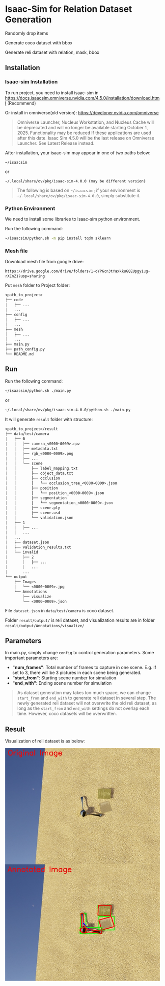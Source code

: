 # Isaac-Sim for Relation Dataset Generation

Randomly drop items

Generate coco dataset with bbox

Generate reli dataset with relation, mask, bbox

## Installation

### Isaac-sim Installation

To run project, you need to install isaac-sim in https://docs.isaacsim.omniverse.nvidia.com/4.5.0/installation/download.html (Recommend)

Or install in omniverse(old version): https://developer.nvidia.com/omniverse

> Omniverse Launcher, Nucleus Workstation, and Nucleus Cache will be deprecated and will no longer be available starting October 1, 2025. Functionality may be reduced If these applications are used after this date. Isaac Sim 4.5.0 will be the last release on Omniverse Launcher. See Latest Release instead.

After installation, your isaac-sim may appear in one of two paths below:
```
~/isaacsim
```
or 
```
~/.local/share/ov/pkg/isaac-sim-4.0.0 (may be different version)
```

> The following is based on `~/isaacsim` ; if your environment is `~/.local/share/ov/pkg/isaac-sim-4.0.0`, simply substitute it.

### Python Environment 

We need to install some libraries to Isaac-sim python environment.

Run the following command:

```bash
~/isaacsim/python.sh -m pip install tqdm sklearn
```

### Mesh file

Download mesh file from google drive:

```
https://drive.google.com/drive/folders/1-oYPGcn3tYaxkkuGQEUpgy1ug-rXEnZ1?usp=sharing
```

Put `mesh` folder to Project folder:

```
<path_to_project>
├── code
│   ├── ...
│   ...
├── config
│   ├── ...
│   ...
├── mesh
│   ├── ...
│   ...
├── main.py
├── path_config.py
└── README.md
```
## Run

Run the following command: 

```bash
~/isaacsim/python.sh ./main.py
```
or

```bash
~/.local/share/ov/pkg/isaac-sim-4.0.0/python.sh ./main.py
```

It will generate `result` folder with structure:

```
<path_to_project>/result
├── data/test/camera
|   ├── 0
|   │   ├── camera_<0000~0009>.npz
|   │   ├── metadata.txt
|   │   ├── rgb_<0000~0009>.png
|   │   ├── ...
|   │   └── scene
|   │       ├── label_mapping.txt
|   │       ├── object_data.txt
|   │       ├── occlusion
|   │       │   └── occlusion_tree_<0000~0009>.json
|   │       ├── position
|   │       │   └── position_<0000~0009>.json
|   │       ├── segmentation
|   │       │   └── segmentation_<0000~0009>.json
|   │       ├── scene.ply
|   │       ├── scene.usd
|   │       └── validation.json
|   ├── 1
|   │   ├── ...
|   │   ...
|   ...
|   ├── dataset.json
|   ├── validation_results.txt
|   └── invalid
|       ├── 2
|       │   ├── ...
|       |   ...
|       ...
└── output
    ├── Images
    │   └── <0000~0009>.jpg
    └── Annotations
        ├── visualize
        └── <0000~0009>.json
```

File `dataset.json` in `data/test/camera` is coco dataset.

Folder `result/output/` is reli dataset, and visualization results are in folder `result/output/Annotations/visualize/`

## Parameters

In main.py, simply change `config` to control generation parameters. Some important parameters are:

- **"num_frames"**: Total number of frames to capture in one scene. E.g. if set to 3, there will be 3 pictures in each scene being generated.
- **"start_from"**: Starting scene number for simulation
- **"end_with"**: Ending scene number for simulation

> As dataset generation may takes too much space, we can change `start_from` and `end_with` to generate reli dataset in several step. The newly generated reli dataset will not overwrite the old reli dataset, as long as the `start_from` and `end_with` settings do not overlap each time. However, coco datasets will be overwritten.

## Result

Visualization of reli dataset is as below:

![alt text](sample_result.jpg)